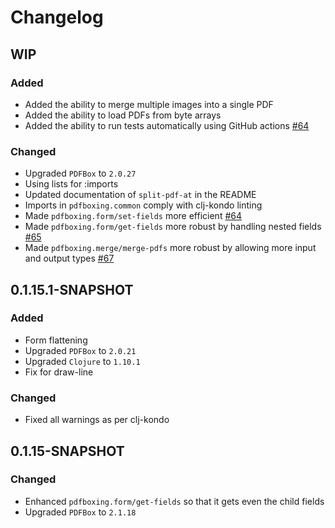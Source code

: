 # Changelog

## WIP

### Added
- Added the ability to merge multiple images into a single PDF
- Added the ability to load PDFs from byte arrays
- Added the ability to run tests automatically using GitHub actions [#64](https://github.com/dotemacs/pdfboxing/pull/64)

### Changed
- Upgraded `PDFBox` to `2.0.27`
- Using lists for :imports
- Updated documentation of `split-pdf-at` in the README
- Imports in `pdfboxing.common` comply with clj-kondo linting
- Made `pdfboxing.form/set-fields` more efficient [#64](https://github.com/dotemacs/pdfboxing/pull/64)
- Made `pdfboxing.form/get-fields` more robust by handling nested fields [#65](https://github.com/dotemacs/pdfboxing/pull/65)
- Made `pdfboxing.merge/merge-pdfs` more robust by allowing more input and output types [#67](https://github.com/dotemacs/pdfboxing/pull/67)

## 0.1.15.1-SNAPSHOT

### Added
- Form flattening
- Upgraded `PDFBox` to `2.0.21`
- Upgraded `Clojure` to `1.10.1`
- Fix for draw-line

### Changed
- Fixed all warnings as per clj-kondo

## 0.1.15-SNAPSHOT

### Changed

- Enhanced `pdfboxing.form/get-fields` so that it gets even the child fields
- Upgraded `PDFBox` to `2.1.18`

